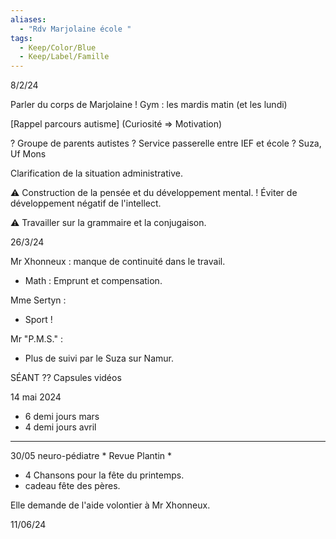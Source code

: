 ```yaml
---
aliases:
  - "Rdv Marjolaine école "
tags:
  - Keep/Color/Blue
  - Keep/Label/Famille
---
```



8/2/24


Parler du corps de Marjolaine !
         Gym : les mardis matin (et les lundi)

[Rappel parcours autisme]
(Curiosité => Motivation)

? Groupe de parents autistes
? Service passerelle entre IEF et école 
? Suza, Uf Mons

Clarification de la situation administrative. 

⚠️ Construction de la pensée et du développement mental.
! Éviter de développement négatif de l'intellect.

⚠️ Travailler sur la grammaire et la conjugaison.


26/3/24

Mr Xhonneux : manque de continuité dans le travail. 

- Math : Emprunt et compensation.

Mme Sertyn :
- Sport !


Mr "P.M.S." : 
- Plus de suivi par le Suza sur Namur.

SÉANT ?? Capsules vidéos 


14 mai 2024

- 6 demi jours mars
- 4 demi jours avril

---
30/05 neuro-pédiatre
*
Revue Plantin
*

- 4 Chansons pour la fête du printemps.
- cadeau fête des pères. 



Elle demande de l'aide volontier à Mr Xhonneux.


11/06/24










